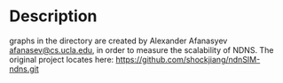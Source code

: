 Description
===========
graphs in the directory are created by Alexander Afanasyev <afanasev@cs.ucla.edu>,
in order to measure the scalability of NDNS.
The original project locates here: https://github.com/shockjiang/ndnSIM-ndns.git
